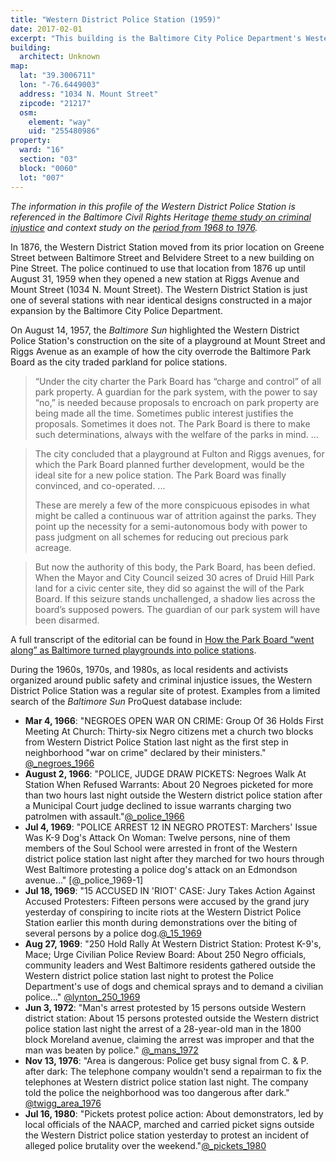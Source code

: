 ```yaml
---
title: "Western District Police Station (1959)"
date: 2017-02-01
excerpt: "This building is the Baltimore City Police Department's Western District station which replaced the Old Western District Police Station on Pine Street."
building:
  architect: Unknown
map:
  lat: "39.3006711"
  lon: "-76.6449003"
  address: "1034 N. Mount Street"
  zipcode: "21217"
  osm:
    element: "way"
    uid: "255480986"
property:
  ward: "16"
  section: "03"
  block: "0060"
  lot: "007"
---
```


*The information in this profile of the Western District Police Station is referenced in the Baltimore Civil Rights Heritage [theme study on criminal injustice](https://baltimoreheritage.github.io/civil-rights-heritage/criminal-injustice/) and context study on the [period from 1968 to 1976](https://baltimoreheritage.github.io/civil-rights-heritage/overview/1968-1976/).*

In 1876, the Western District Station moved from its prior location on Greene Street between Baltimore Street and Belvidere Street to a new building on Pine Street. The police continued to use that location from 1876 up until August 31, 1959 when they opened a new station at Riggs Avenue and Mount Street (1034 N. Mount Street). The Western District Station is just one of several stations with near identical designs constructed in a major expansion by the Baltimore City Police Department.

On August 14, 1957, the _Baltimore Sun_ highlighted the Western District Police Station's construction on the site of a playground at Mount Street and Riggs Avenue as an example of how the city overrode the Baltimore Park Board as the city traded parkland for police stations.

>“Under the city charter the Park Board has “charge and control” of all park property. A guardian for the park system, with the power to say “no,” is needed because proposals to encroach on park property are being made all the time. Sometimes public interest justifies the proposals. Sometimes it does not. The Park Board is there to make such determinations, always with the welfare of the parks in mind. ...

>The city concluded that a playground at Fulton and Riggs avenues, for which the Park Board planned further development, would be the ideal site for a new police station. The Park Board was finally convinced, and co-operated. ...
>
> These are merely a few of the more conspicuous episodes in what might be called a continuous war of attrition against the parks. They point up the necessity for a semi-autonomous body with power to pass judgment on all schemes for reducing out precious park acreage.

>But now the authority of this body, the Park Board, has been defied. When the Mayor and City Council seized 30 acres of Druid Hill Park land for a civic center site, they did so against the will of the Park Board. If this seizure stands unchallenged, a shadow lies across the board’s supposed powers. The guardian of our park system will have been disarmed.

A full transcript of the editorial can be found in [How the Park Board “went along” as Baltimore turned playgrounds into police stations](https://historicsprawl.wordpress.com/2015/04/25/how-the-park-board-went-along-as-baltimore-turned-playgrounds-into-police-stations/).

During the 1960s, 1970s, and 1980s, as local residents and activists organized around public safety and criminal injustice issues, the Western District Police Station was a regular site of protest. Examples from a limited search of the _Baltimore Sun_ ProQuest database include:

- **Mar 4, 1966**: "NEGROES OPEN WAR ON CRIME: Group Of 36 Holds First Meeting At Church: Thirty-six Negro citizens met a church two blocks from Western District Police Station last night as the first step in neighborhood "war on crime" declared by their ministers." [@_negroes_1966](http://search.proquest.com/hnpbaltimoresun/docview/537097718/abstract/A54275466AF145E1PQ/10)
- **August 2, 1966**: "POLICE, JUDGE DRAW PICKETS: Negroes Walk At Station When Refused Warrants: About 20 Negroes picketed for more than two hours last night outside the Western district police station after a Municipal Court judge declined to issue warrants charging two patrolmen with assault."[@_police_1966](http://search.proquest.com/hnpbaltimoresun/docview/537038578/abstract/A54275466AF145E1PQ/13)
- **Jul 4, 1969**: "POLICE ARREST 12 IN NEGRO PROTEST: Marchers' Issue Was K-9 Dog's Attack On Woman: Twelve persons, nine of them members of the Soul School were arrested in front of the Western district police station last night after they marched for two hours through West Baltimore protesting a police dog's attack on an Edmondson avenue..." [@_police_1969-1]
- **Jul 18, 1969**: "15 ACCUSED IN 'RIOT' CASE: Jury Takes Action Against Accused Protesters: Fifteen persons were accused by the grand jury yesterday of conspiring to incite riots at the Western District Police Station earlier this month during demonstrations over the biting of several persons by a police dog.[@_15_1969](http://search.proquest.com/hnpbaltimoresun/docview/539129104/abstract/A54275466AF145E1PQ/17)
- **Aug 27, 1969**: "250 Hold Rally At Western District Station: Protest K-9's, Mace; Urge Civilian Police Review Board: About 250 Negro officials, community leaders and West Baltimore residents gathered outside the Western district police station last night to protest the Police Department's use of dogs and chemical sprays and to demand a civilian police..." [@lynton_250_1969](http://search.proquest.com/hnpbaltimoresun/docview/539095519/abstract/A54275466AF145E1PQ/4)
- **Jun 3, 1972**: "Man's arrest protested by 15 persons outside Western district station: About 15 persons protested outside the Western district police station last night the arrest of a 28-year-old man in the 1800 block Moreland avenue, claiming the arrest was improper and that the man was beaten by police." [@_mans_1972](http://search.proquest.com/hnpbaltimoresun/docview/533667278/abstract/A54275466AF145E1PQ/33)
- **Nov 13, 1976**: "Area is dangerous: Police get busy signal from C. & P. after dark: The telephone company wouldn't send a repairman to fix the telephones at Western district police station last night. The company told the police the neighborhood was too dangerous after dark." [@twigg_area_1976](http://search.proquest.com/hnpbaltimoresun/docview/538374362/abstract/A54275466AF145E1PQ/18)
- **Jul 16, 1980**: "Pickets protest police action: About demonstrators, led by local officials of the NAACP, marched and carried picket signs outside the Western District police station yesterday to protest an incident of alleged police brutality over the weekend."[@_pickets_1980](http://search.proquest.com/hnpbaltimoresun/docview/538176413/abstract/A54275466AF145E1PQ/19)
